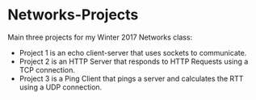 # Networks-Projects

Main three projects for my Winter 2017 Networks class:

- Project 1 is an echo client-server that uses sockets to communicate.
- Project 2 is an HTTP Server that responds to HTTP Requests using a TCP connection.
- Project 3 is a Ping Client that pings a server and calculates the RTT using a UDP connection.
